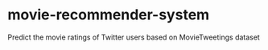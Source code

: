 # movie-recommender-system
Predict the movie ratings of Twitter users based on MovieTweetings dataset
